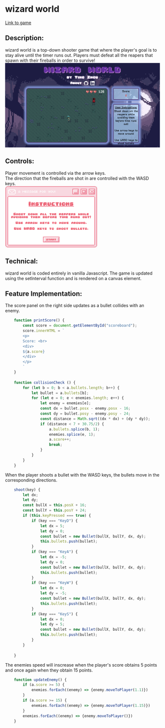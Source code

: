# wizard world

[Link to game](https://yinglzhou.github.io/wizard-world/)

## Description:
wizard world is a top-down shooter game that where the player's goal is to stay alive until the timer runs out. Players must defeat all the reapers that spawn with their fireballs in order to survive! 
![gamescreen](./assets/gamescreen.png)

## Controls:
Player movement is controlled via the arrow keys.  
The direction that the fireballs are shot in are controlled with the WASD keys.  
<img src="./assets/instructions.png" width="300" height="200">
<!-- ![instructions](./assets/instructions.png | width=150) -->

## Technical:
wizard world is coded entirely in vanilla Javascript. The game is updated using the setInterval function and is rendered on a canvas element.

## Feature Implementation:
The score panel on the right side updates as a bullet collides with an enemy. 
``` javascript
    function printScore() {
        const score = document.getElementById("scoreboard");
        score.innerHTML = `
        <p>
        Score: <br>
        <div>
        ${a.score}
        </div>
        </p>
        `
    }

    function collisionCheck () {
        for (let b = 0; b < a.bullets.length; b++) {
            let bullet = a.bullets[b];
            for (let e = 0; e < enemies.length; e++) {
                let enemy = enemies[e];
                const dx = bullet.posx - enemy.posx - 16;
                const dy = bullet.posy - enemy.posy - 24;
                const distance = Math.sqrt((dx * dx) + (dy * dy));
                if (distance < 7 + 30.75/2) {
                    a.bullets.splice(b, 1);
                    enemies.splice(e, 1);
                    a.score++;
                    break;
                }
            }
        }
    }
```
When the player shoots a bullet with the WASD keys, the bullets move in the corresponding directions.
``` javascript
    shoot(key) {
        let dx;
        let dy;
        const bullX = this.posX + 16;
        const bullY = this.posY + 24;
        if (this.keyPressed === true) {
            if (key === "KeyD") {
                let dx = 5;
                let dy = 0;
                const bullet = new Bullet(bullX, bullY, dx, dy);
                this.bullets.push(bullet);
            }
            if (key === "KeyA") {
                let dx = -5;
                let dy = 0;
                const bullet = new Bullet(bullX, bullY, dx, dy);
                this.bullets.push(bullet);
            }
            if (key === "KeyW") {
                let dx = 0;
                let dy = -5;
                const bullet = new Bullet(bullX, bullY, dx, dy);
                this.bullets.push(bullet);
            }
            if (key === "KeyS") {
                let dx = 0;
                let dy = 5;
                const bullet = new Bullet(bullX, bullY, dx, dy);
                this.bullets.push(bullet);
            }
        }

    }
```
The enemies speed will inscrease when the player's score obtains 5 points and once again when they obtain 15 points.
``` javascript
    function updateEnemy() {
        if (a.score >= 5) {
            enemies.forEach((enemy) => {enemy.moveToPlayer(1.1)})
        }
        if (a.score >= 15) {
            enemies.forEach((enemy) => {enemy.moveToPlayer(1.15)})
        }
        enemies.forEach((enemy) => {enemy.moveToPlayer()})
    }
```
